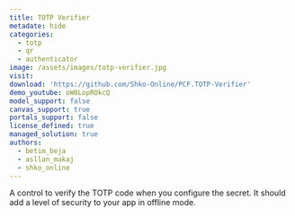 ```yaml
---
title: TOTP Verifier
metadate: hide
categories:
  - totp
  - qr
  - authenticator
image: /assets/images/totp-verifier.jpg
visit: 
download: 'https://github.com/Shko-Online/PCF.TOTP-Verifier'
demo_youtube: oW0LopROkcQ
model_support: false
canvas_support: true
portals_support: false
license_defined: true
managed_solution: true
authors:
  - betim_beja
  - asllan_makaj  
  - shko_online  
---
```

A control to verify the TOTP code when you configure the secret. It should add a level of security to your app in offline mode.